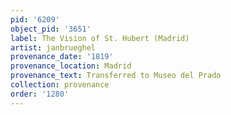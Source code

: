 ```yaml
---
pid: '6209'
object_pid: '3651'
label: The Vision of St. Hubert (Madrid)
artist: janbrueghel
provenance_date: '1819'
provenance_location: Madrid
provenance_text: Transferred to Museo del Prado
collection: provenance
order: '1280'
---
```

